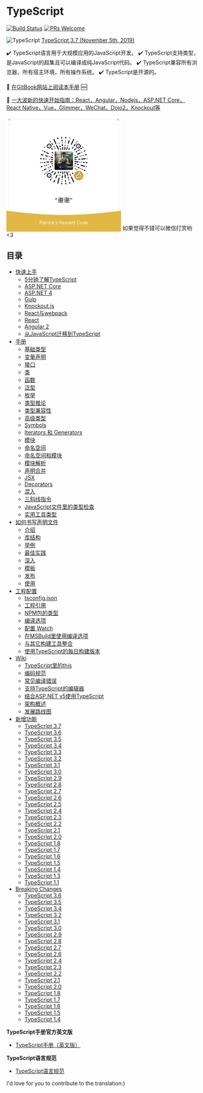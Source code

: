 # TypeScript

[![Build Status](https://travis-ci.org/zhongsp/TypeScript.svg?branch=master)](https://travis-ci.org/zhongsp/TypeScript) [![PRs Welcome](https://img.shields.io/badge/PRs-welcome-brightgreen.svg?style=flat-square)](http://makeapullrequest.com)

<img src="./misc/ts_logo.jpg" alt="TypeScript" width="24px" height="24px" style="vertical-align: bottom;">  [TypeScript 3.7 (November 5th, 2019)](https://devblogs.microsoft.com/typescript/announcing-typescript-3-7/)
<!-- | -->
<!-- [版本发布说明](./release-notes/TypeScript%203.6.md) -->

:heavy_check_mark: TypeScript语言用于大规模应用的JavaScript开发。  :heavy_check_mark: TypeScript支持类型，是JavaScript的超集且可以编译成纯JavaScript代码。  :heavy_check_mark: TypeScript兼容所有浏览器，所有宿主环境，所有操作系统。  :heavy_check_mark: TypeScript是开源的。

:book: [在GitBook网站上阅读本手册](https://app.gitbook.com/@zhongsp/s/typescript-handbook/) :new:

:link: [一大波新的快速开始指南：React，Angular，Nodejs，ASP.NET Core，React Native，Vue，Glimmer，WeChat，Dojo2，Knockout等](./doc/quick-start/README.md)

<img src="./misc/reward.jpg" alt="Reward the Author" width="300px" height="300px" style="vertical-align: bottom;">  如果觉得不错可以微信打赏哟 <3

## 目录

* [快速上手](tutorials/README.md)
  * [5分钟了解TypeScript](tutorials/typescript-in-5-minutes.md)
  * [ASP.NET Core](tutorials/asp.net-core.md)
  * [ASP.NET 4](tutorials/asp.net-4.md)
  * [Gulp](tutorials/gulp.md)
  * [Knockout.js](tutorials/knockout.md)
  * [React与webpack](tutorials/react-and-webpack.md)
  * [React](tutorials/react.md)
  * [Angular 2](tutorials/angular-2.md)
  * [从JavaScript迁移到TypeScript](tutorials/migrating-from-javascript.md)
* [手册](handbook/README.md)
  * [基础类型](handbook/basic-types.md)
  * [变量声明](handbook/variable-declarations.md)
  * [接口](handbook/interfaces.md)
  * [类](handbook/classes.md)
  * [函数](handbook/functions.md)
  * [泛型](handbook/generics.md)
  * [枚举](handbook/enums.md)
  * [类型推论](handbook/type-inference.md)
  * [类型兼容性](handbook/type-compatibility.md)
  * [高级类型](handbook/advanced-types.md)
  * [Symbols](handbook/symbols.md)
  * [Iterators 和 Generators](handbook/iterators-and-generators.md)
  * [模块](handbook/modules.md)
  * [命名空间](handbook/namespaces.md)
  * [命名空间和模块](handbook/namespaces-and-modules.md)
  * [模块解析](handbook/module-resolution.md)
  * [声明合并](handbook/declaration-merging.md)
  * [JSX](handbook/jsx.md)
  * [Decorators](handbook/decorators.md)
  * [混入](handbook/mixins.md)
  * [三斜线指令](handbook/triple-slash-directives.md)
  * [JavaScript文件里的类型检查](handbook/type-checking-javascript-files.md)
  * [实用工具类型](handbook/utility-types.md)
* [如何书写声明文件](introduction/README.md)
  * [介绍](introduction/jie-shao.md)
  * [库结构](introduction/library-structures.md)
  * [举例](introduction/by-example.md)
  * [最佳实践](introduction/do-s-and-don-ts.md)
  * [深入](introduction/deep-dive.md)
  * [模板](introduction/mo-ban.md)
  * [发布](introduction/publishing.md)
  * [使用](introduction/consumption.md)
* [工程配置](tsconfig.json/README.md)
  * [tsconfig.json](tsconfig.json/tsconfig.json.md)
  * [工程引用](tsconfig.json/project-references.md)
  * [NPM包的类型](tsconfig.json/typings-for-npm-packages.md)
  * [编译选项](tsconfig.json/compiler-options.md)
  * [配置 Watch](tsconfig.json/configuring-watch.md)
  * [在MSBuild里使用编译选项](tsconfig.json/compiler-options-in-msbuild.md)
  * [与其它构建工具整合](tsconfig.json/integrating-with-build-tools.md)
  * [使用TypeScript的每日构建版本](tsconfig.json/nightly-builds.md)
* [Wiki](wiki/README.md)
  * [TypeScript里的this](wiki/this-in-typescript.md)
  * [编码规范](wiki/coding_guidelines.md)
  * [常见编译错误](wiki/common-errors.md)
  * [支持TypeScript的编辑器](wiki/typescript-editor-support.md)
  * [结合ASP.NET v5使用TypeScript](wiki/using-typescript-with-asp.net-5.md)
  * [架构概述](wiki/architectural-overview.md)
  * [发展路线图](wiki/roadmap.md)
* [新增功能](release-notes/README.md)
  * [TypeScript 3.7](release-notes/typescript-3.7.md)
  * [TypeScript 3.6](release-notes/typescript-3.6.md)
  * [TypeScript 3.5](release-notes/typescript-3.5.md)
  * [TypeScript 3.4](release-notes/typescript-3.4.md)
  * [TypeScript 3.3](release-notes/typescript-3.3.md)
  * [TypeScript 3.2](release-notes/typescript-3.2.md)
  * [TypeScript 3.1](release-notes/typescript-3.1.md)
  * [TypeScript 3.0](release-notes/typescript-3.0.md)
  * [TypeScript 2.9](release-notes/typescript-2.9.md)
  * [TypeScript 2.8](release-notes/typescript-2.8.md)
  * [TypeScript 2.7](release-notes/typescript-2.7.md)
  * [TypeScript 2.6](release-notes/typescript-2.6.md)
  * [TypeScript 2.5](release-notes/typescript-2.5.md)
  * [TypeScript 2.4](release-notes/typescript-2.4.md)
  * [TypeScript 2.3](release-notes/typescript-2.3.md)
  * [TypeScript 2.2](release-notes/typescript-2.2.md)
  * [TypeScript 2.1](release-notes/typescript-2.1.md)
  * [TypeScript 2.0](release-notes/typescript-2.0.md)
  * [TypeScript 1.8](release-notes/typescript-1.8.md)
  * [TypeScript 1.7](release-notes/typescript-1.7.md)
  * [TypeScript 1.6](release-notes/typescript-1.6.md)
  * [TypeScript 1.5](release-notes/typescript-1.5.md)
  * [TypeScript 1.4](release-notes/typescript-1.4.md)
  * [TypeScript 1.3](release-notes/typescript-1.3.md)
  * [TypeScript 1.1](release-notes/typescript-1.1.md)
* [Breaking Changes](breaking-changes/README.md)
  * [TypeScript 3.6](breaking-changes/typescript-3.6.md)
  * [TypeScript 3.5](breaking-changes/typescript-3.5.md)
  * [TypeScript 3.4](breaking-changes/typescript-3.4.md)
  * [TypeScript 3.2](breaking-changes/typescript-3.2.md)
  * [TypeScript 3.1](breaking-changes/typescript-3.1.md)
  * [TypeScript 3.0](breaking-changes/typescript-3.0.md)
  * [TypeScript 2.9](breaking-changes/typescript-2.9.md)
  * [TypeScript 2.8](breaking-changes/typescript-2.8.md)
  * [TypeScript 2.7](breaking-changes/typescript-2.7.md)
  * [TypeScript 2.6](breaking-changes/typescript-2.6.md)
  * [TypeScript 2.4](breaking-changes/typescript-2.4.md)
  * [TypeScript 2.3](breaking-changes/typescript-2.3.md)
  * [TypeScript 2.2](breaking-changes/typescript-2.2.md)
  * [TypeScript 2.1](breaking-changes/typescript-2.1.md)
  * [TypeScript 2.0](breaking-changes/typescript-2.0.md)
  * [TypeScript 1.8](breaking-changes/typescript-1.8.md)
  * [TypeScript 1.7](breaking-changes/typescript-1.7.md)
  * [TypeScript 1.6](breaking-changes/typescript-1.6.md)
  * [TypeScript 1.5](breaking-changes/typescript-1.5.md)
  * [TypeScript 1.4](breaking-changes/typescript-1.4.md)

**TypeScript手册官方英文版**

* [TypeScript手册（英文版）](http://www.typescriptlang.org/docs/home.html)

**TypeScript语言规范**

* [TypeScript语言规范](https://github.com/Microsoft/TypeScript/blob/master/doc/spec.md)

I'd love for you to contribute to the translation:)
